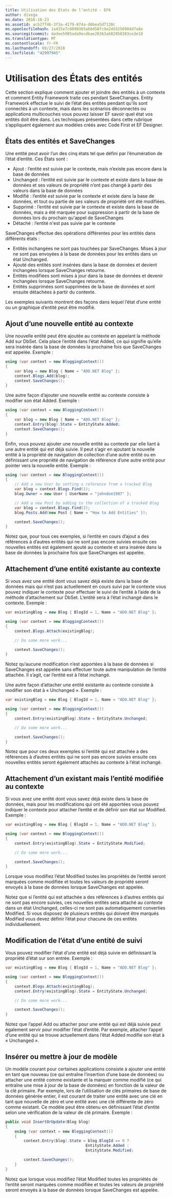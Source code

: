 ```yaml
---
title: Utilisation des États de l’entité - EF6
author: divega
ms.date: 2016-10-23
ms.assetid: acb27f46-3f3a-4179-874a-d6bea5d7120c
ms.openlocfilehash: 1a415e7c6090365a66d58fc9a2dd3256984d7a8e
ms.sourcegitcommit: dadee5905ada9ecdbae28363a682950383ce3e10
ms.translationtype: MT
ms.contentlocale: fr-FR
ms.lasthandoff: 08/27/2018
ms.locfileid: "42997945"
---
```

# <a name="working-with-entity-states"></a>Utilisation des États des entités
Cette section explique comment ajouter et joindre des entités à un contexte et comment Entity Framework traite ces pendant SaveChanges.
Entity Framework effectue le suivi de l’état des entités pendant qu’ils sont connectés à un contexte, mais dans les scénarios déconnectés ou applications multicouches vous pouvez laisser EF savoir quel état vos entités doit être dans.
Les techniques présentées dans cette rubrique s’appliquent également aux modèles créés avec Code First et EF Designer.  

## <a name="entity-states-and-savechanges"></a>États des entités et SaveChanges

Une entité peut avoir l’un des cinq états tel que défini par l’énumération de l’état d’entité. Ces États sont :  

- Ajout : l’entité est suivie par le contexte, mais n’existe pas encore dans la base de données  
- Unchanged : l’entité est suivie par le contexte et existe dans la base de données et ses valeurs de propriété n’ont pas changé à partir des valeurs dans la base de données  
- Modifié : l’entité est suivie par le contexte et existe dans la base de données, et tout ou partie de ses valeurs de propriété ont été modifiées.  
- Supprimé : l’entité est suivie par le contexte et existe dans la base de données, mais a été marquée pour suppression à partir de la base de données lors du prochain qu'appel de SaveChanges  
- Détaché : l’entité n'est pas suivie par le contexte  

SaveChanges effectue des opérations différentes pour les entités dans différents états :  

- Entités inchangées ne sont pas touchées par SaveChanges. Mises à jour ne sont pas envoyées à la base de données pour les entités dans un état Unchanged.  
- Ajouté des entités sont insérées dans la base de données et devient inchangées lorsque SaveChanges retourne.  
- Entités modifiées sont mises à jour dans la base de données et devenir inchangées lorsque SaveChanges retourne.  
- Entités supprimées sont supprimées de la base de données et sont ensuite détachées à partir du contexte.  

Les exemples suivants montrent des façons dans lequel l’état d’une entité ou un graphique d’entité peut être modifié.  

## <a name="adding-a-new-entity-to-the-context"></a>Ajout d’une nouvelle entité au contexte  

Une nouvelle entité peut être ajoutée au contexte en appelant la méthode Add sur DbSet.
Cela place l’entité dans l’état Added, ce qui signifie qu’elle sera insérée dans la base de données la prochaine fois que SaveChanges est appelée.
Exemple :  

``` csharp
using (var context = new BloggingContext())
{
    var blog = new Blog { Name = "ADO.NET Blog" };
    context.Blogs.Add(blog);
    context.SaveChanges();
}
```  

Une autre façon d’ajouter une nouvelle entité au contexte consiste à modifier son état Added. Exemple :  

``` csharp
using (var context = new BloggingContext())
{
    var blog = new Blog { Name = "ADO.NET Blog" };
    context.Entry(blog).State = EntityState.Added;
    context.SaveChanges();
}
```  

Enfin, vous pouvez ajouter une nouvelle entité au contexte par elle liant à une autre entité qui est déjà suivie.
Il peut s’agir en ajoutant la nouvelle entité à la propriété de navigation de collection d’une autre entité ou en définissant une propriété de navigation de référence d’une autre entité pour pointer vers la nouvelle entité. Exemple :  

``` csharp
using (var context = new BloggingContext())
{
    // Add a new User by setting a reference from a tracked Blog
    var blog = context.Blogs.Find(1);
    blog.Owner = new User { UserName = "johndoe1987" };

    // Add a new Post by adding to the collection of a tracked Blog
    var blog = context.Blogs.Find(2);
    blog.Posts.Add(new Post { Name = "How to Add Entities" });

    context.SaveChanges();
}
```  

Notez que, pour tous ces exemples, si l’entité en cours d’ajout a des références à d’autres entités qui ne sont pas encore suivies ensuite ces nouvelles entités est également ajouté au contexte et sera insérée dans la base de données la prochaine fois que SaveChanges est appelée.  

## <a name="attaching-an-existing-entity-to-the-context"></a>Attachement d’une entité existante au contexte  

Si vous avez une entité dont vous savez déjà existe dans la base de données mais qui n’est pas actuellement en cours suivi par le contexte vous pouvez indiquer le contexte pour effectuer le suivi de l’entité à l’aide de la méthode d’attachement sur DbSet. L’entité sera à l’état inchangé dans le contexte. Exemple :  

``` csharp
var existingBlog = new Blog { BlogId = 1, Name = "ADO.NET Blog" };

using (var context = new BloggingContext())
{
    context.Blogs.Attach(existingBlog);

    // Do some more work...  

    context.SaveChanges();
}
```  

Notez qu’aucune modification n’est apportées à la base de données si SaveChanges est appelée sans effectuer toute autre manipulation de l’entité attachée. Il s’agit, car l’entité est à l’état inchangé.  

Une autre façon d’attacher une entité existante au contexte consiste à modifier son état à « Unchanged ». Exemple :  

``` csharp
var existingBlog = new Blog { BlogId = 1, Name = "ADO.NET Blog" };

using (var context = new BloggingContext())
{
    context.Entry(existingBlog).State = EntityState.Unchanged;

    // Do some more work...  

    context.SaveChanges();
}
```  

Notez que pour ces deux exemples si l’entité qui est attachée a des références à d’autres entités qui ne sont pas encore suivies ensuite ces nouvelles entités seront également attachés au contexte à l’état inchangé.  

## <a name="attaching-an-existing-but-modified-entity-to-the-context"></a>Attachement d’un existant mais l’entité modifiée au contexte  

Si vous avez une entité dont vous savez déjà existe dans la base de données, mais pour les modifications qui ont été apportées vous pouvez indiquer le contexte pour attacher l’entité et de définir son état sur Modified.
Exemple :  

``` csharp
var existingBlog = new Blog { BlogId = 1, Name = "ADO.NET Blog" };

using (var context = new BloggingContext())
{
    context.Entry(existingBlog).State = EntityState.Modified;

    // Do some more work...  

    context.SaveChanges();
}
```  

Lorsque vous modifiez l’état Modified toutes les propriétés de l’entité seront marquées comme modifiée et toutes les valeurs de propriété seront envoyés à la base de données lorsque SaveChanges est appelée.  

Notez que si l’entité qui est attachée a des références à d’autres entités qui ne sont pas encore suivies, ces nouvelles entités sera attaché au contexte dans un état Unchanged, celles-ci ne sont pas automatiquement converties Modified.
Si vous disposez de plusieurs entités qui doivent être marqués Modified vous devez définir l’état pour chacune de ces entités individuellement.  

## <a name="changing-the-state-of-a-tracked-entity"></a>Modification de l’état d’une entité de suivi  

Vous pouvez modifier l’état d’une entité est déjà suivie en définissant la propriété d’état sur son entrée. Exemple :  

``` csharp
var existingBlog = new Blog { BlogId = 1, Name = "ADO.NET Blog" };

using (var context = new BloggingContext())
{
    context.Blogs.Attach(existingBlog);
    context.Entry(existingBlog).State = EntityState.Unchanged;

    // Do some more work...  

    context.SaveChanges();
}
```  

Notez que l’appel Add ou attacher pour une entité qui est déjà suivie peut également servir pour modifier l’état d’entité. Par exemple, attacher l’appel d’une entité qui se trouve actuellement dans l’état Added modifie son état à « Unchanged ».  

## <a name="insert-or-update-pattern"></a>Insérer ou mettre à jour de modèle  

Un modèle courant pour certaines applications consiste à ajouter une entité en tant que nouveau (ce qui entraîne l’insertion d’une base de données) ou attacher une entité comme existante et la marquer comme modifié (ce qui entraîne une mise à jour de la base de données) en fonction de la valeur de la clé primaire.
Par exemple, lors de l’utilisation de clés primaires de base de données générée entier, il est courant de traiter une entité avec une clé en tant que nouvelle de zéro et une entité avec une clé différente de zéro comme existant.
Ce modèle peut être obtenu en définissant l’état d’entité selon une vérification de la valeur de clé primaire. Exemple :  

``` csharp
public void InsertOrUpdate(Blog blog)
{
    using (var context = new BloggingContext())
    {
        context.Entry(blog).State = blog.BlogId == 0 ?
                                   EntityState.Added :
                                   EntityState.Modified;

        context.SaveChanges();
    }
}
```  

Notez que lorsque vous modifiez l’état Modified toutes les propriétés de l’entité seront marquées comme modifiée et toutes les valeurs de propriété seront envoyés à la base de données lorsque SaveChanges est appelée.  
